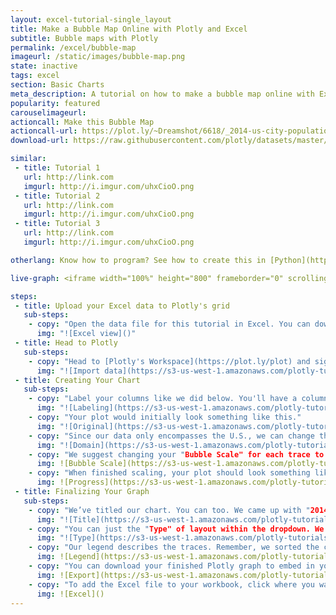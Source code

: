 ```yaml
---
layout: excel-tutorial-single_layout
title: Make a Bubble Map Online with Plotly and Excel
subtitle: Bubble maps with Plotly
permalink: /excel/bubble-map
imageurl: /static/images/bubble-map.png
state: inactive
tags: excel
section: Basic Charts
meta_description: A tutorial on how to make a bubble map online with Excel.
popularity: featured
carouselimageurl:
actioncall: Make this Bubble Map
actioncall-url: https://plot.ly/~Dreamshot/6618/_2014-us-city-populations/
download-url: https://raw.githubusercontent.com/plotly/datasets/master/2014_us_cities.csv

similar:
 - title: Tutorial 1
   url: http://link.com
   imgurl: http://i.imgur.com/uhxCioO.png
 - title: Tutorial 2
   url: http://link.com
   imgurl: http://i.imgur.com/uhxCioO.png
 - title: Tutorial 3
   url: http://link.com
   imgurl: http://i.imgur.com/uhxCioO.png

otherlang: Know how to program? See how to create this in [Python](https://plot.ly/python/bubble-charts/) or [R](https://plot.ly/r/bubble-charts/).

live-graph: <iframe width="100%" height="800" frameborder="0" scrolling="no" src="https://plot.ly/~Dreamshot/6618.embed"></iframe>

steps: 
 - title: Upload your Excel data to Plotly's grid
   sub-steps:
    - copy: "Open the data file for this tutorial in Excel. You can download the file here in [CSV format](https://raw.githubusercontent.com/plotly/datasets/master/2014_us_cities.csv)"
      img: "![Excel view]()"
 - title: Head to Plotly
   sub-steps:
    - copy: "Head to [Plotly's Workspace](https://plot.ly/plot) and sign into your free Plotly account. Go to 'Import', click 'Upload a file', then choose your Excel file to upload. Your Excel file will now open in Plotly's grid. For more about Plotly's grid, see [this tutorial](help.plot.ly/add-data-to-the-plotly-grid/)"
      img: "![Import data](https://s3-us-west-1.amazonaws.com/plotly-tutorials/excel/bubble-maps/import.png)"
 - title: Creating Your Chart
   sub-steps:
    - copy: "Label your columns like we did below. You'll have a column for latitude and longitude. Then, click   both the "Size By" and "Text" options on the left; assign "Text" to the city and "Size By" to the population." For ideal bubble sizing on your final chart, organize the cities by population (separate top 2, then 3-10, 11-20, 21-50 and 50-3000).
      img: "![Labeling](https://s3-us-west-1.amazonaws.com/plotly-tutorials/excel/bubble-maps/labeling-bubble-map.png)"
    - copy: "Your plot would initially look something like this."
      img: "![Original](https://s3-us-west-1.amazonaws.com/plotly-tutorials/excel/bubble-maps/original-bubble-map.png)"
    - copy: "Since our data only encompasses the U.S., we can change the map layout to focus on the Lower 48, Alaska and Hawaii. Head to the LAYOUT popover, then select the "Geo layout" option and select "USA" within the scope dropdown."
      img: "![Domain](https://s3-us-west-1.amazonaws.com/plotly-tutorials/excel/bubble-maps/domain-bubble-map.png)"
    - copy: "We suggest changing your "Bubble Scale" for each trace to enhance the visual appeal. Head to the TRACES popover, then the "Style" menu. For "trace 0 [0-2]," use an area of 200. "Trace 1 [3-10]" should have an area of 500, then 1000 for "trace 3 [11-20]," 2000 for "trace 4 [21-50]," and 3000 for "trace 5 [50-3000]."
      img: ![Bubble Scale](https://s3-us-west-1.amazonaws.com/plotly-tutorials/excel/bubble-maps/bubble-scale-bubble-map.png)
    - copy: "When finished scaling, your plot should look something like this."
      img: ![Progress](https://s3-us-west-1.amazonaws.com/plotly-tutorials/excel/bubble-maps/progress-bubble-map.png)
 - title: Finalizing Your Graph
   sub-steps:
    - copy: "We’ve titled our chart. You can too. We came up with "2014 U.S. City Populations.""
      img: "![Title](https://s3-us-west-1.amazonaws.com/plotly-tutorials/excel/bubble-maps/title-bubble-map.png)"
    - copy: "You can just the "Type" of layout within the dropdown. We suggest going with "Albers usa" for this plot."
      img: "![Type](https://s3-us-west-1.amazonaws.com/plotly-tutorials/excel/bubble-maps/type-bubble-map.png)"
    - copy: "Our legend describes the traces. Remember, we sorted the cities by population earlier. Label your traces accordingly."
      img: ![Legend](https://s3-us-west-1.amazonaws.com/plotly-tutorials/excel/bubble-maps/legend-bubble-map.png)
    - copy: "You can download your finished Plotly graph to embed in your Excel workbook. We also recommend including the Plotly link to the graph inside your Excel workbook for easy access to the interactive Plotly version. Get the link to your graph by clicking the "Share" button. Download an image of your Plotly graph by clicking EXPORT on the toolbar."
      img: ![Export](https://s3-us-west-1.amazonaws.com/plotly-tutorials/excel/bubble-maps/export-bubble-map.png)
    - copy: "To add the Excel file to your workbook, click where you want to insert the picture inside Excel. On the INSERT tab inside Excel, in the ILLUSTRATIONS group, click PICTURE. Locate the Plotly graph image that you downloaded and then double-click it. Notice that we also copy-pasted the Plotly graph link in a cell for easy access to the interactive Plotly version." 
      img: ![Excel]()
---
```

